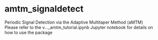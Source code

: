 # amtm_signaldetect
Periodic Signal Detection via the Adaptive Multitaper Method (aMTM)
Please refer to the v..._amtm_tutorial.ipynb Jupyter notebook for details on how to use the package
